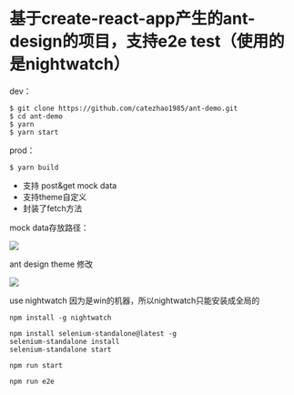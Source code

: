 # 基于create-react-app产生的ant-design的项目，支持e2e test（使用的是nightwatch）

dev：
```
$ git clone https://github.com/catezhao1985/ant-demo.git 
$ cd ant-demo
$ yarn
$ yarn start
```

prod：
```
$ yarn build
```

  - 支持 post&get mock data
  - 支持theme自定义
  - 封装了fetch方法

mock data存放路径：

![](http://catezhao1985.github.io/ant-demo1.png)


ant design theme 修改

![](http://catezhao1985.github.io/ant-demo2.png)


use nightwatch 因为是win的机器，所以nightwatch只能安装成全局的

```
npm install -g nightwatch

npm install selenium-standalone@latest -g
selenium-standalone install
selenium-standalone start

npm run start

npm run e2e

```